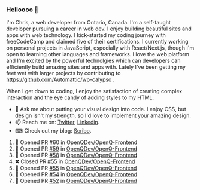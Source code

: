 ### Helloooo 👋

I'm Chris, a web developer from Ontario, Canada. I'm a self-taught developer pursuing a career in web dev. I enjoy building beautiful sites and apps with web technology.
I kick-started my coding journey with freeCodeCamp and claimed five of their certifications.  I currently working on personal projects in JavaScript, especially with React/Next.js, though I'm open to learning other languages and frameworks. I love the web platform and I'm excited by the powerful technolgies which can developers can efficiently build amazing sites and apps with. Lately I've been getting my feet wet with larger projects by contributing to https://github.com/Automattic/wp-calypso .

When I get down to coding, I enjoy the satisfaction of creating complex interaction and the eye candy of adding styles to my HTML. 

- 💬 Ask me about putting your visual design into code. I enjoy CSS, but design isn't my strength, so I'd love to implement your amazing design.
- 📫 Reach me on: [Twitter](https://twitter.com/Christo28120856), [Linkedin](https://www.linkedin.com/in/christopher-stevers-07b9a5204/).
- ⌨ Check out my blog: [Scribo](https://christopherstevers.cf).
<!--
**Christopher-Stevers/Christopher-Stevers** is a ✨ _special_ ✨ repository because its `README.md` (this file) appears on your GitHub profile.

Here are some ideas to get you started:

- 🔭 I’m currently working on ...
- 🌱 I’m currently learning ...
- 👯 I’m looking to collaborate on ...
- 🤔 I’m looking for help with ...
- 😄 Pronouns: ...
- ⚡ Fun fact: ...
-->

<!--START_SECTION:activity-->
1. 💪 Opened PR [#60](https://github.com/OpenQDev/OpenQ-Frontend/pull/60) in [OpenQDev/OpenQ-Frontend](https://github.com/OpenQDev/OpenQ-Frontend)
2. 💪 Opened PR [#59](https://github.com/OpenQDev/OpenQ-Frontend/pull/59) in [OpenQDev/OpenQ-Frontend](https://github.com/OpenQDev/OpenQ-Frontend)
3. 💪 Opened PR [#58](https://github.com/OpenQDev/OpenQ-Frontend/pull/58) in [OpenQDev/OpenQ-Frontend](https://github.com/OpenQDev/OpenQ-Frontend)
4. ❌ Closed PR [#55](https://github.com/OpenQDev/OpenQ-Frontend/pull/55) in [OpenQDev/OpenQ-Frontend](https://github.com/OpenQDev/OpenQ-Frontend)
5. 💪 Opened PR [#55](https://github.com/OpenQDev/OpenQ-Frontend/pull/55) in [OpenQDev/OpenQ-Frontend](https://github.com/OpenQDev/OpenQ-Frontend)
6. 💪 Opened PR [#54](https://github.com/OpenQDev/OpenQ-Frontend/pull/54) in [OpenQDev/OpenQ-Frontend](https://github.com/OpenQDev/OpenQ-Frontend)
7. 💪 Opened PR [#52](https://github.com/OpenQDev/OpenQ-Frontend/pull/52) in [OpenQDev/OpenQ-Frontend](https://github.com/OpenQDev/OpenQ-Frontend)
<!--END_SECTION:activity-->
